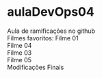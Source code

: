 # aulaDevOps04
Aula de ramificações no github<br>
Filmes favoritos:
Filme 01<br>
Filme 04<br>
Filme 03<br>
Filme 05<br>
Modificações Finais
